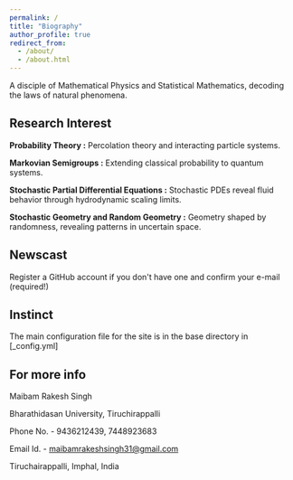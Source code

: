 ```yaml
---
permalink: /
title: "Biography"
author_profile: true
redirect_from: 
  - /about/
  - /about.html
---
```


A disciple of Mathematical Physics and Statistical Mathematics, decoding the laws of natural phenomena.

Research Interest
-------
**Probability Theory :** Percolation theory and interacting particle systems.

**Markovian Semigroups :** Extending classical probability to quantum systems.

**Stochastic Partial Differential Equations :** Stochastic PDEs reveal fluid behavior through hydrodynamic scaling limits.

**Stochastic Geometry and Random Geometry :** Geometry shaped by randomness, revealing patterns in uncertain space.

Newscast
-------
Register a GitHub account if you don't have one and confirm your e-mail (required!)

Instinct
------
The main configuration file for the site is in the base directory in [_config.yml]

For more info
------
Maibam Rakesh Singh

Bharathidasan University, Tiruchirappalli

Phone No. - 9436212439, 7448923683

Email Id. - maibamrakeshsingh31@gmail.com

Tiruchairappalli, Imphal, India

